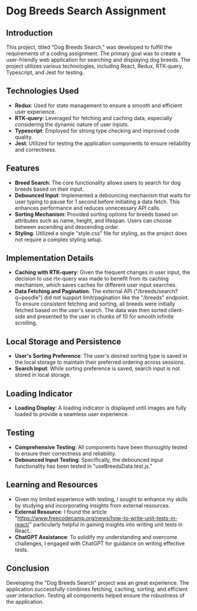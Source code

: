 # Dog Breeds Search Assignment

## Introduction

This project, titled "Dog Breeds Search," was developed to fulfill the requirements of a coding assignment. The primary goal was to create a user-friendly web application for searching and displaying dog breeds. The project utilizes various technologies, including React, Redux, RTK-query, Typescript, and Jest for testing.

## Technologies Used

- **Redux**: Used for state management to ensure a smooth and efficient user experience.
- **RTK-query**: Leveraged for fetching and caching data, especially considering the dynamic nature of user inputs.
- **Typescript**: Employed for strong type checking and improved code quality.
- **Jest**: Utilized for testing the application components to ensure reliability and correctness.

## Features

- **Breed Search**: The core functionality allows users to search for dog breeds based on their input.
- **Debounced Input**: Implemented a debouncing mechanism that waits for user typing to pause for 1 second before initiating a data fetch. This enhances performance and reduces unnecessary API calls.
- **Sorting Mechanism**: Provided sorting options for breeds based on attributes such as name, height, and lifespan. Users can choose between ascending and descending order.
- **Styling**: Utilized a single "style.css" file for styling, as the project does not require a complex styling setup.

## Implementation Details

- **Caching with RTK-query**: Given the frequent changes in user input, the decision to use rtx-query was made to benefit from its caching mechanism, which saves caches for different user input searches.
- **Data Fetching and Pagination**: The external API ("/breeds/search?q=poodle") did not support limit/pagination like the "/breeds" endpoint. To ensure consistent fetching and sorting, all breeds were initially fetched based on the user's search. The data was then sorted client-side and presented to the user in chunks of 10 for smooth infinite scrolling.

## Local Storage and Persistence

- **User's Sorting Preference**: The user's desired sorting type is saved in the local storage to maintain their preferred ordering across sessions.
- **Search Input**: While sorting preference is saved, search input is not stored in local storage.

## Loading Indicator

- **Loading Display**: A loading indicator is displayed until images are fully loaded to provide a seamless user experience.

## Testing

- **Comprehensive Testing**: All components have been thoroughly tested to ensure their correctness and reliability.
- **Debounced Input Testing**: Specifically, the debounced input functionality has been tested in "useBreedsData.test.js."

## Learning and Resources

- Given my limited experience with testing, I sought to enhance my skills by studying and incorporating insights from external resources.
- **External Resource**: I found the article "https://www.freecodecamp.org/news/how-to-write-unit-tests-in-react/" particularly helpful in gaining insights into writing unit tests in React.
- **ChatGPT Assistance**: To solidify my understanding and overcome challenges, I engaged with ChatGPT for guidance on writing effective tests.

## Conclusion

Developing the "Dog Breeds Search" project was an great experience. The application successfully combines fetching, caching, sorting, and efficient user interaction. Testing all components helped ensure the robustness of the application.
